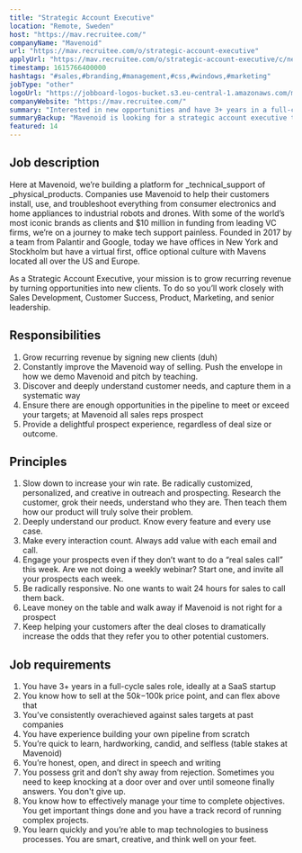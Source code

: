 ```yaml
---
title: "Strategic Account Executive"
location: "Remote, Sweden"
host: "https://mav.recruitee.com/"
companyName: "Mavenoid"
url: "https://mav.recruitee.com/o/strategic-account-executive"
applyUrl: "https://mav.recruitee.com/o/strategic-account-executive/c/new"
timestamp: 1615766400000
hashtags: "#sales,#branding,#management,#css,#windows,#marketing"
jobType: "other"
logoUrl: "https://jobboard-logos-bucket.s3.eu-central-1.amazonaws.com/mavenoid"
companyWebsite: "https://mav.recruitee.com/"
summary: "Interested in new opportunities and have 3+ years in a full-cycle sales role, ideally at a SaaS startup? Mavenoid has a job opening for a Strategic Account Executive."
summaryBackup: "Mavenoid is looking for a strategic account executive that has experience in: #sales, #css, #windows."
featured: 14
---
```


## Job description

Here at Mavenoid, we’re building a platform for _technical_support of _physical_products. Companies use Mavenoid to help their customers install, use, and troubleshoot everything from consumer electronics and home appliances to industrial robots and drones. With some of the world’s most iconic brands as clients and $10 million in funding from leading VC firms, we’re on a journey to make tech support painless. Founded in 2017 by a team from Palantir and Google, today we have offices in New York and Stockholm but have a virtual first, office optional culture with Mavens located all over the US and Europe.

As a Strategic Account Executive, your mission is to grow recurring revenue by turning opportunities into new clients. To do so you’ll work closely with Sales Development, Customer Success, Product, Marketing, and senior leadership.

## Responsibilities

1.  Grow recurring revenue by signing new clients (duh)
2.  Constantly improve the Mavenoid way of selling. Push the envelope in how we demo Mavenoid and pitch by teaching.
3.  Discover and deeply understand customer needs, and capture them in a systematic way
4.  Ensure there are enough opportunities in the pipeline to meet or exceed your targets; at Mavenoid all sales reps prospect
5.  Provide a delightful prospect experience, regardless of deal size or outcome.

## Principles

1.  Slow down to increase your win rate. Be radically customized, personalized, and creative in outreach and prospecting. Research the customer, grok their needs, understand who they are. Then teach them how our product will truly solve their problem.
2.  Deeply understand our product. Know every feature and every use case.
3.  Make every interaction count. Always add value with each email and call.
4.  Engage your prospects even if they don’t want to do a “real sales call” this week. Are we not doing a weekly webinar? Start one, and invite all your prospects each week.
5.  Be radically responsive. No one wants to wait 24 hours for sales to call them back.
6.  Leave money on the table and walk away if Mavenoid is not right for a prospect
7.  Keep helping your customers after the deal closes to dramatically increase the odds that they refer you to other potential customers.

## Job requirements

1.  You have 3+ years in a full-cycle sales role, ideally at a SaaS startup
2.  You know how to sell at the $50k-$100k price point, and can flex above that
3.  You’ve consistently overachieved against sales targets at past companies
4.  You have experience building your own pipeline from scratch
5.  You’re quick to learn, hardworking, candid, and selfless (table stakes at Mavenoid)
6.  You’re honest, open, and direct in speech and writing
7.  You possess grit and don’t shy away from rejection. Sometimes you need to keep knocking at a door over and over until someone finally answers. You don't give up.
8.  You know how to effectively manage your time to complete objectives. You get important things done and you have a track record of running complex projects.
9.  You learn quickly and you’re able to map technologies to business processes. You are smart, creative, and think well on your feet.

